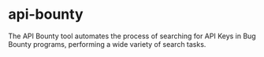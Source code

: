 # api-bounty
The API Bounty tool automates the process of searching for API Keys in Bug Bounty programs, performing a wide variety of search tasks.
